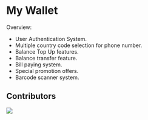 #  My Wallet


Overview:

* User Authentication System.
* Multiple country code selection for phone number.
* Balance Top Up features.
* Balance transfer feature.
* Bill paying system.
* Special promotion offers.
* Barcode scanner system.




## Contributors

<a href="https://github.com/Avimistry4800/my-wallet/graphs/contributors">
  <img src="https://contributors-img.web.app/image?repo=Avimistry4800/my-wallet" />
</a>


